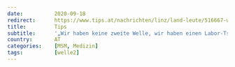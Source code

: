 ```yaml
---
date:          2020-09-18
redirect:      https://www.tips.at/nachrichten/linz/land-leute/516667-wir-haben-keine-zweite-welle-wir-haben-einen-labor-tsunami-aerztekammer-fuer-ooe-warnt-vor-corona-panik
title:         Tips
subtitle:      '„Wir haben keine zweite Welle, wir haben einen Labor-Tsunami“: Ärztekammer für OÖ warnt vor Corona-Panik'
country:       AT
categories:    [MSM, Medizin]
tags:          [welle2]
---
```

